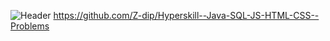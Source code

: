  ![Header](https://icons.iconarchive.com/icons/graphicloads/100-flat-2/24/arrow-back-icon.png "Header")     https://github.com/Z-dip/Hyperskill--Java-SQL-JS-HTML-CSS--Problems
